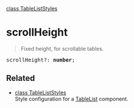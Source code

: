 [class TableListStyles](TableListStyles.md)

# scrollHeight

> Fixed height, for scrollable tables.

<pre class="docgen_signature">scrollHeight?: <b>number</b>;</pre>

## Related

- [<!--{ref:class}-->class TableListStyles](TableListStyles.md) \
    Style configuration for a [TableList](TableList.md) component.
